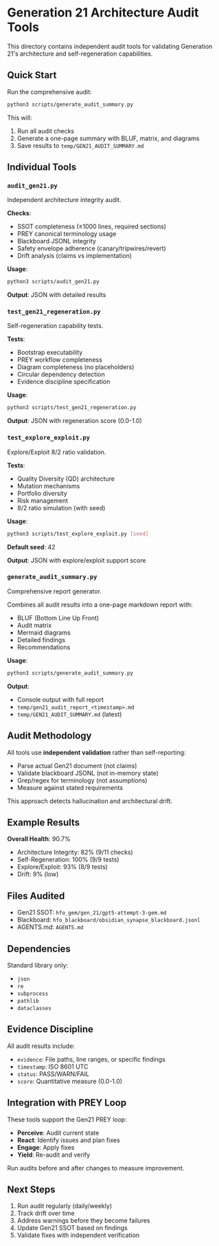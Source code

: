 # Generation 21 Architecture Audit Tools

This directory contains independent audit tools for validating Generation 21's architecture and self-regeneration capabilities.

## Quick Start

Run the comprehensive audit:
```bash
python3 scripts/generate_audit_summary.py
```

This will:
1. Run all audit checks
2. Generate a one-page summary with BLUF, matrix, and diagrams
3. Save results to `temp/GEN21_AUDIT_SUMMARY.md`

## Individual Tools

### `audit_gen21.py`
Independent architecture integrity audit.

**Checks**:
- SSOT completeness (≥1000 lines, required sections)
- PREY canonical terminology usage
- Blackboard JSONL integrity
- Safety envelope adherence (canary/tripwires/revert)
- Drift analysis (claims vs implementation)

**Usage**:
```bash
python3 scripts/audit_gen21.py
```

**Output**: JSON with detailed results

### `test_gen21_regeneration.py`
Self-regeneration capability tests.

**Tests**:
- Bootstrap executability
- PREY workflow completeness
- Diagram completeness (no placeholders)
- Circular dependency detection
- Evidence discipline specification

**Usage**:
```bash
python3 scripts/test_gen21_regeneration.py
```

**Output**: JSON with regeneration score (0.0-1.0)

### `test_explore_exploit.py`
Explore/Exploit 8/2 ratio validation.

**Tests**:
- Quality Diversity (QD) architecture
- Mutation mechanisms
- Portfolio diversity
- Risk management
- 8/2 ratio simulation (with seed)

**Usage**:
```bash
python3 scripts/test_explore_exploit.py [seed]
```

**Default seed**: 42

**Output**: JSON with explore/exploit support score

### `generate_audit_summary.py`
Comprehensive report generator.

Combines all audit results into a one-page markdown report with:
- BLUF (Bottom Line Up Front)
- Audit matrix
- Mermaid diagrams
- Detailed findings
- Recommendations

**Usage**:
```bash
python3 scripts/generate_audit_summary.py
```

**Output**: 
- Console output with full report
- `temp/gen21_audit_report_<timestamp>.md`
- `temp/GEN21_AUDIT_SUMMARY.md` (latest)

## Audit Methodology

All tools use **independent validation** rather than self-reporting:
- Parse actual Gen21 document (not claims)
- Validate blackboard JSONL (not in-memory state)
- Grep/regex for terminology (not assumptions)
- Measure against stated requirements

This approach detects hallucination and architectural drift.

## Example Results

**Overall Health**: 90.7%
- Architecture Integrity: 82% (9/11 checks)
- Self-Regeneration: 100% (9/9 tests)
- Explore/Exploit: 93% (8/9 tests)
- Drift: 9% (low)

## Files Audited

- Gen21 SSOT: `hfo_gem/gen_21/gpt5-attempt-3-gem.md`
- Blackboard: `hfo_blackboard/obsidian_synapse_blackboard.jsonl`
- AGENTS.md: `AGENTS.md`

## Dependencies

Standard library only:
- `json`
- `re`
- `subprocess`
- `pathlib`
- `dataclasses`

## Evidence Discipline

All audit results include:
- `evidence`: File paths, line ranges, or specific findings
- `timestamp`: ISO 8601 UTC
- `status`: PASS/WARN/FAIL
- `score`: Quantitative measure (0.0-1.0)

## Integration with PREY Loop

These tools support the Gen21 PREY loop:
- **Perceive**: Audit current state
- **React**: Identify issues and plan fixes
- **Engage**: Apply fixes
- **Yield**: Re-audit and verify

Run audits before and after changes to measure improvement.

## Next Steps

1. Run audit regularly (daily/weekly)
2. Track drift over time
3. Address warnings before they become failures
4. Update Gen21 SSOT based on findings
5. Validate fixes with independent verification
